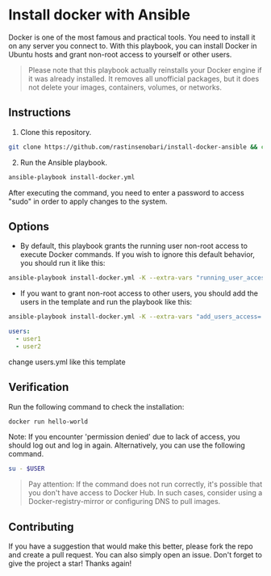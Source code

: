 # Install docker with Ansible

Docker is one of the most famous and practical tools. You need to install it on any server you connect to.
With this playbook, you can install Docker in Ubuntu hosts and grant non-root access to yourself or other users.
> Please note that this playbook actually reinstalls your Docker engine if it was already installed. It removes all unofficial packages, but it does not delete your images, containers, volumes, or networks.

## Instructions

1. Clone this repository.

```bash
git clone https://github.com/rastinsenobari/install-docker-ansible && cd install-docker-ansible
```

2. Run the Ansible playbook.

```bash
ansible-playbook install-docker.yml 
```
After executing the command, you need to enter a password to access "sudo" in order to apply changes to the system.

## Options
 - By default, this playbook grants the running user non-root access to execute Docker commands. If you wish to ignore this default behavior, you should run it like this:
```bash
ansible-playbook install-docker.yml -K --extra-vars "running_user_access='false'" 
```

 - If you want to grant non-root access to other users, you should add the users in the template and run the playbook like this:

```bash
ansible-playbook install-docker.yml -K --extra-vars "add_users_access='true'" 
```

```yaml
users:
  - user1
  - user2
```
change users.yml like this template

## Verification
Run the following command to check the installation:
```bash
docker run hello-world
```
 Note: If you encounter 'permission denied' due to lack of access, you should log out and log in again. Alternatively, you can use the following command.
```bash
su - $USER
```

> Pay attention: If the command does not run correctly, it's possible that you don't have access to Docker Hub. In such cases, consider using a Docker-registry-mirror or configuring DNS to pull images.


## Contributing

If you have a suggestion that would make this better, please fork the repo and create a pull request. You can also simply open an issue. Don't forget to give the project a star! Thanks again!
